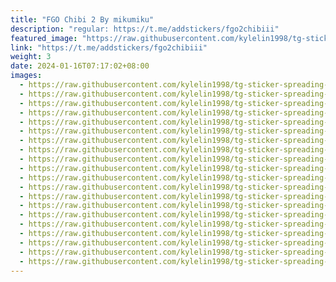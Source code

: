 ```yaml
---
title: "FGO Chibi 2 By mikumiku"
description: "regular: https://t.me/addstickers/fgo2chibiii"
featured_image: "https://raw.githubusercontent.com/kylelin1998/tg-sticker-spreading-worldwide-images/main/img/caa6b97a-7b03-4921-b2ca-1f1eb28798b7.jpg"
link: "https://t.me/addstickers/fgo2chibiii"
weight: 3
date: 2024-01-16T07:17:02+08:00
images:
  - https://raw.githubusercontent.com/kylelin1998/tg-sticker-spreading-worldwide-images/main/img/caa6b97a-7b03-4921-b2ca-1f1eb28798b7.jpg
  - https://raw.githubusercontent.com/kylelin1998/tg-sticker-spreading-worldwide-images/main/img/c7ccd2b4-ba2d-460f-8d38-c33a4e5f3612.jpg
  - https://raw.githubusercontent.com/kylelin1998/tg-sticker-spreading-worldwide-images/main/img/912b2aeb-bde7-4d92-acee-203da9184947.jpg
  - https://raw.githubusercontent.com/kylelin1998/tg-sticker-spreading-worldwide-images/main/img/39e89880-e6aa-4843-8fee-b4e5b4b9b1c0.jpg
  - https://raw.githubusercontent.com/kylelin1998/tg-sticker-spreading-worldwide-images/main/img/222730cc-05f9-419e-83a6-59b59a02b66d.jpg
  - https://raw.githubusercontent.com/kylelin1998/tg-sticker-spreading-worldwide-images/main/img/93ac1b81-1333-49f7-a00e-50c1f808fdb5.jpg
  - https://raw.githubusercontent.com/kylelin1998/tg-sticker-spreading-worldwide-images/main/img/ba73d33a-b455-450c-9699-a0de0281ac21.jpg
  - https://raw.githubusercontent.com/kylelin1998/tg-sticker-spreading-worldwide-images/main/img/6398aa6c-3b7c-4c4b-bd63-9ba53143a662.jpg
  - https://raw.githubusercontent.com/kylelin1998/tg-sticker-spreading-worldwide-images/main/img/adf05666-2d91-4e46-97f0-41caf3ceb61a.jpg
  - https://raw.githubusercontent.com/kylelin1998/tg-sticker-spreading-worldwide-images/main/img/a8458f14-189c-498e-b1cf-ff6d2256b357.jpg
  - https://raw.githubusercontent.com/kylelin1998/tg-sticker-spreading-worldwide-images/main/img/d83621ce-9429-4b14-8262-675077c6d0fe.jpg
  - https://raw.githubusercontent.com/kylelin1998/tg-sticker-spreading-worldwide-images/main/img/4f191543-f2e8-45b9-957a-1307a6616ad8.jpg
  - https://raw.githubusercontent.com/kylelin1998/tg-sticker-spreading-worldwide-images/main/img/586eb0bf-0c52-4ddf-893e-fb9ebc410b21.jpg
  - https://raw.githubusercontent.com/kylelin1998/tg-sticker-spreading-worldwide-images/main/img/c56841ae-d0d8-431d-8ce4-4e4f059a2d04.jpg
  - https://raw.githubusercontent.com/kylelin1998/tg-sticker-spreading-worldwide-images/main/img/c922072d-c92d-495c-8809-7c833ebd9725.jpg
  - https://raw.githubusercontent.com/kylelin1998/tg-sticker-spreading-worldwide-images/main/img/3c11ae90-52db-4e54-9349-360d4cc3e262.jpg
  - https://raw.githubusercontent.com/kylelin1998/tg-sticker-spreading-worldwide-images/main/img/65bc7fa6-0d4b-4317-aa5b-1eaca5174b77.jpg
  - https://raw.githubusercontent.com/kylelin1998/tg-sticker-spreading-worldwide-images/main/img/a098c9d9-1cf0-47de-8c6b-9d7bbf59c0be.jpg
  - https://raw.githubusercontent.com/kylelin1998/tg-sticker-spreading-worldwide-images/main/img/8b346411-cb3d-4ea2-909e-4cb9236ce76f.jpg
  - https://raw.githubusercontent.com/kylelin1998/tg-sticker-spreading-worldwide-images/main/img/62dca144-f976-4a3b-8805-5dcd9861bf02.jpg
---
```

